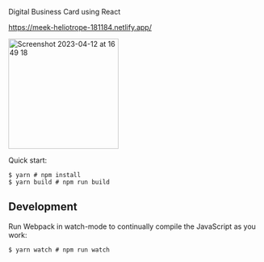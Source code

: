 Digital Business Card using React 

https://meek-heliotrope-181184.netlify.app/

<img width="218" alt="Screenshot 2023-04-12 at 16 49 18" src="https://user-images.githubusercontent.com/92725771/231512747-c6528996-f09a-4c4d-b169-9182d5695a40.png">

Quick start:

```
$ yarn # npm install
$ yarn build # npm run build
````

## Development

Run Webpack in watch-mode to continually compile the JavaScript as you work:

```
$ yarn watch # npm run watch
```


